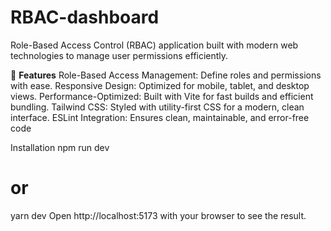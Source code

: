 # RBAC-dashboard
Role-Based Access Control (RBAC) application built with modern web technologies to manage user permissions efficiently.

🌟 **Features**
Role-Based Access Management: Define roles and permissions with ease.
Responsive Design: Optimized for mobile, tablet, and desktop views.
Performance-Optimized: Built with Vite for fast builds and efficient bundling.
Tailwind CSS: Styled with utility-first CSS for a modern, clean interface.
ESLint Integration: Ensures clean, maintainable, and error-free code

Installation
npm run dev
# or
yarn dev
Open http://localhost:5173 with your browser to see the result.
